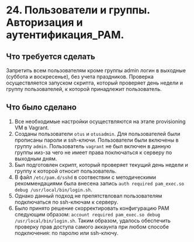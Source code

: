 # 24. Пользователи и группы. Авторизация и аутентификация_РАМ.

## Что требуется сделать

Запретить всем пользователям кроме группы admin логин в выходные (суббота и воскресенье), без учета праздников. Проверка осуществляется запуском скрипта, который проверяет день недели и группу пользователей, к которой принадлежит пользователь.

## Что было сделано

1) Все необходимые настройки осуществляются на этапе provisioning VM в Vagrant.
2) Созданы пользователи `otus` и `otusadmin`. Для пользователей были прописаны пароли и ssh-ключи. Пользователи были включены в группу `admin`. Пользователь `vagrant` не был включен в данную группы ииз-за чего не имеет права поключаться к серверу по выходным дням.
3) Был подготовлен скрипт, который проверяет текущий день недели и группу к которой относит пользователь.
4) В файл `/etc/pam.d/sshd` в соотвествии с методическими рекоммендациями была внесена запись `auth required pam_exec.so debug /usr/local/bin/login.sh`.
5) Однако данный подход не препятствловал пользователям подключаться по ssh-ключам к серверу.
6) Было принято решение скорректировать конфигурацию PAM следующим образом: `account required pam_exec.so debug /usr/local/bin/login.sh`. Таким образом, удалось обеспечить проверку прав доступа самого аккаунта при любом способе подключения: по паролю или ssh-ключу.
